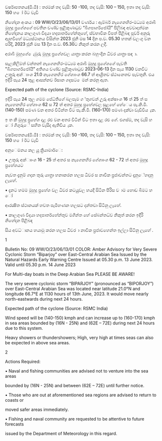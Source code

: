 වර්ෂාපතනය(මි.මී) : තරමක් තද වැසි: 50 -100, තද වැසි: 100 – 150, ඉතා තද වැසි: 150 හ ෝ ඊට වැඩි

නිහේදන අංකය : 09 WW/O/23/06/13/01 වර්ණය : ඇම්බර් නැගෙනහිර-මධ්‍යම අරාබි මුහුදු ප්‍රගේශගේ පවතින චණ්ඩ සුළිකුණාටුව “බිගපාර්ගජෝයි” පිලිබඳ අවවාදාත්මක නිහේදනය කාලගුණ විදයා හදපාර්තහේන්තුහේ, ස්වභාවික විපත් පිළිබඳ පූර්ව අනුරු ඇඟවීහේ මධ්‍යස්ථානය විසින්ත 2023 ජූනි මස 14 දින ප.ව. 05.30 හතක් වලංගු වන පරිදි, 2023 ජූනි මස 13 දින ප.ව. 05.30ට නිකුත් කරන ලදී.

අරාබි මුහුගේ ෙැඹුරු මුහුදු ප්‍රගේශවල යාත්‍රා කරන බහු-දින ධීවර යාත්‍රා සඳ ා.

සැලකිලිමත් වන්තන! නැගෙනහිර-මධ්‍යම අරාබි මුහුදු ප්‍රගේශගේ පැවති "බිගපාර්ගජෝයි” අතිශය චණ්ඩ සුළිකුණාටුව 2023-06-13 දින පැය 1130 වනවිට උතුරු අක්ාාංශ 21.0 නැගෙනහිර ගේශාාංශ 66.7 ත් ආශ්‍රිතව ස්ථානෙතව පැවතුනි. එය ඉදිරි පැය 24 තුළ ආසන්නව ඊසාන ගදසට ෙමන් කරනු ඇත.

Expected path of the cyclone (Source: RSMC-India)

ඉදිරි පැය 24 තුල ගමම පේධ්‍තිගේ බලපෑම ග ්තුගවන් උුරු අක්ෂාංශ 16 ත් 25 ත් ස නැහෙනහිර හේශාංශ 62 ස 72 ත් අතර මුහුදු ප්‍රහේශවල සුළහේ හේෙය පැ.කි.මී. (140-150) පමණ වන අතර විටින්ත විට පැ.කි.මී. (160-170) පමණ දක්වා වැඩිවිය ැක.

ඉ ත කී මුහුදු ප්‍රහේශ දළ රළු වන අතර විටින් විට ඉතා දළ රළු ගේ. එගස්ම, තද වැසි හ ෝ ගිගුරුේ සහිත වැසිද ඇතිවිය ැක.

වර්ෂාපතනය(මි.මී) : තරමක් තද වැසි: 50 -100, තද වැසි: 100 – 150, ඉතා තද වැසි: 150 හ ෝ ඊට වැඩි

අනුෙමනය කල යුු ක්‍රියාමාර්ෙ:

• උතුරු අක්ාාංශ 16 - 25 ත් අතර ස නැගෙනහිර ගේශාාංශ 62 - 72 ත් අතර මුහුදු ප්‍රහේශයට

නැවත දැනුම් ගදන තුරු යාත්‍රා හනාකරන හලස ධීවර ස නාවික ප්‍රජාවන්තට දැනුේහදනු ලැහේ.

• දැනට හමම මුහුදු ප්‍රහේශ වල ධීවර කටයුුවල හයදී සිටින පිරිස ව ාම හොඩ බිමට හ ෝ

ආරක්‍ෂිත ස්ථානයක් හවත පැමිහණන හලසට දන්තවා සිටිනු ලැහේ.

• කාලගුණ විදයා හදපාර්තහේන්තුව මගින්ත හේ සේබන්තධ්‍ව නිකුත් කරන ඉදිරි නිහේදන පිළිබඳ

සිය අවධ්‍ානය හයාමු කරන හලස ධීවර ා නාවික ප්‍රජාවහෙන්ත ඉල්ලා සිටිනු ලැහේ .

1

Bulletin No: 09 WW/O/23/06/13/01 COLOR: Amber Advisory for Very Severe Cyclonic Storm “Biparjoy” over East-Central Arabian Sea Issued by the Natural Hazards Early Warning Centre Issued at 05.30 p.m. 13 June 2023. Valid until 05.30 p.m. 14 June 2023

For Multi-day boats in the Deep Arabian Sea PLEASE BE AWARE!

The very severe cyclonic storm “BIPARJOY” (pronounced as “BIPORJOY”) over East-Central Arabian Sea was located near latitude 21.0°N and longitude 66.7°E at 1130 hours of 13th June, 2023. It would move nearly north-eastwards during next 24 hours.

Expected path of the cyclone (Source: RSMC India)

Wind speed will be (140-150) kmph and can increase up to (160-170) kmph in sea areas bounded by (16N - 25N) and (62E – 72E) during next 24 hours due to this system.

Heavy showers or thundershowers; High, very high at times seas can also be expected in above sea areas.

2

Actions Required:

• Naval and fishing communities are advised not to venture into the sea areas

bounded by (16N - 25N) and between (62E – 72E) until further notice.

• Those who are out at aforementioned sea regions are advised to return to coasts or

moved safer areas immediately.

• Fishing and naval community are requested to be attentive to future forecasts

issued by the Department of Meteorology in this regard.